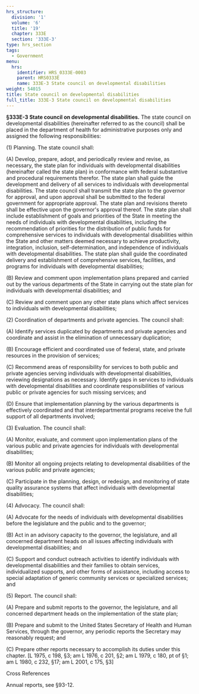 ```yaml
---
hrs_structure:
  division: '1'
  volume: '6'
  title: '19'
  chapter: 333E
  section: '333E-3'
type: hrs_section
tags:
  - Government
menu:
  hrs:
    identifier: HRS_0333E-0003
    parent: HRS0333E
    name: 333E-3 State council on developmental disabilities
weight: 54015
title: State council on developmental disabilities
full_title: 333E-3 State council on developmental disabilities
---
```

**§333E-3 State council on developmental disabilities.** The state council on developmental disabilities (hereinafter referred to as the council) shall be placed in the department of health for administrative purposes only and assigned the following responsibilities:

(1) Planning. The state council shall:

(A) Develop, prepare, adopt, and periodically review and revise, as necessary, the state plan for individuals with developmental disabilities (hereinafter called the state plan) in conformance with federal substantive and procedural requirements therefor. The state plan shall guide the development and delivery of all services to individuals with developmental disabilities. The state council shall transmit the state plan to the governor for approval, and upon approval shall be submitted to the federal government for appropriate approval. The state plan and revisions thereto shall be effective upon the governor's approval thereof. The state plan shall include establishment of goals and priorities of the State in meeting the needs of individuals with developmental disabilities, including the recommendation of priorities for the distribution of public funds for comprehensive services to individuals with developmental disabilities within the State and other matters deemed necessary to achieve productivity, integration, inclusion, self-determination, and independence of individuals with developmental disabilities. The state plan shall guide the coordinated delivery and establishment of comprehensive services, facilities, and programs for individuals with developmental disabilities;

(B) Review and comment upon implementation plans prepared and carried out by the various departments of the State in carrying out the state plan for individuals with developmental disabilities; and

(C) Review and comment upon any other state plans which affect services to individuals with developmental disabilities;

(2) Coordination of departments and private agencies. The council shall:

(A) Identify services duplicated by departments and private agencies and coordinate and assist in the elimination of unnecessary duplication;

(B) Encourage efficient and coordinated use of federal, state, and private resources in the provision of services;

(C) Recommend areas of responsibility for services to both public and private agencies serving individuals with developmental disabilities, reviewing designations as necessary. Identify gaps in services to individuals with developmental disabilities and coordinate responsibilities of various public or private agencies for such missing services; and

(D) Ensure that implementation planning by the various departments is effectively coordinated and that interdepartmental programs receive the full support of all departments involved;

(3) Evaluation. The council shall:

(A) Monitor, evaluate, and comment upon implementation plans of the various public and private agencies for individuals with developmental disabilities;

(B) Monitor all ongoing projects relating to developmental disabilities of the various public and private agencies;

(C) Participate in the planning, design, or redesign, and monitoring of state quality assurance systems that affect individuals with developmental disabilities;

(4) Advocacy. The council shall:

(A) Advocate for the needs of individuals with developmental disabilities before the legislature and the public and to the governor;

(B) Act in an advisory capacity to the governor, the legislature, and all concerned department heads on all issues affecting individuals with developmental disabilities; and

(C) Support and conduct outreach activities to identify individuals with developmental disabilities and their families to obtain services, individualized supports, and other forms of assistance, including access to special adaptation of generic community services or specialized services; and

(5) Report. The council shall:

(A) Prepare and submit reports to the governor, the legislature, and all concerned department heads on the implementation of the state plan;

(B) Prepare and submit to the United States Secretary of Health and Human Services, through the governor, any periodic reports the Secretary may reasonably request; and

(C) Prepare other reports necessary to accomplish its duties under this chapter. [L 1975, c 198, §3; am L 1976, c 201, §2; am L 1979, c 180, pt of §1; am L 1980, c 232, §17; am L 2001, c 175, §3]

Cross References

Annual reports, see §93-12.